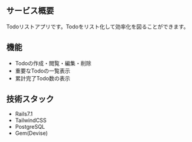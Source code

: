 ## サービス概要
Todoリストアプリです。Todoをリスト化して効率化を図ることができます。

## 機能
- Todoの作成・閲覧・編集・削除
- 重要なTodoの一覧表示
- 累計完了Todo数の表示

## 技術スタック
- Rails7.1
- TailwindCSS
- PostgreSQL
- Gem(Devise)
